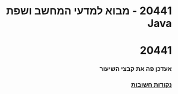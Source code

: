 <div dir="rtl">

# 20441 - מבוא למדעי המחשב ושפת Java
# 20441
### אעדכן פה את קבצי השיעור

### <a href="https://github.com/BuStRaMa/OpenU-IntroToJava/wiki"> נקודות חשובות </a>

</div>
